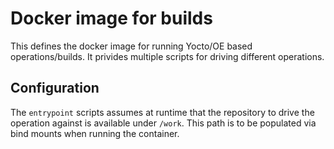 <!--
SPDX-FileCopyrightText: Andrei Gherzan <andrei.gherzan@huawei.com>

SPDX-License-Identifier: MIT
-->

# Docker image for builds

This defines the docker image for running Yocto/OE based operations/builds. It
privides multiple scripts for driving different operations.

## Configuration

The `entrypoint` scripts assumes at runtime that the repository to drive the
operation against is available under `/work`. This path is to be populated via
bind mounts when running the container.
